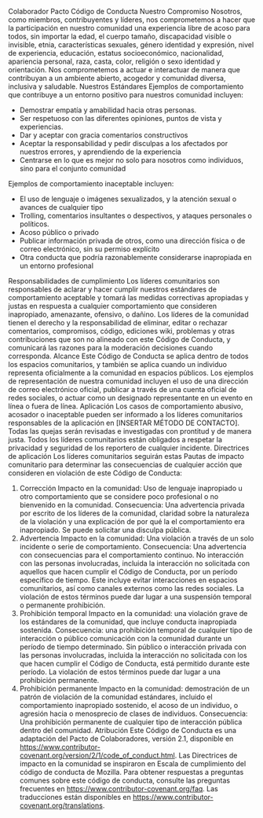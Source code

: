 Colaborador Pacto Código de Conducta
Nuestro Compromiso
Nosotros, como miembros, contribuyentes y líderes, nos comprometemos a hacer que la participación en nuestro
comunidad una experiencia libre de acoso para todos, sin importar la edad, el cuerpo
tamaño, discapacidad visible o invisible, etnia, características sexuales, género
identidad y expresión, nivel de experiencia, educación, estatus socioeconómico,
nacionalidad, apariencia personal, raza, casta, color, religión o sexo
identidad y orientación.
Nos comprometemos a actuar e interactuar de manera que contribuyan a un ambiente abierto, acogedor y
comunidad diversa, inclusiva y saludable.
Nuestros Estándares
Ejemplos de comportamiento que contribuye a un entorno positivo para nuestros
comunidad incluyen:

* Demostrar empatía y amabilidad hacia otras personas.
* Ser respetuoso con las diferentes opiniones, puntos de vista y experiencias.
* Dar y aceptar con gracia comentarios constructivos
* Aceptar la responsabilidad y pedir disculpas a los afectados por nuestros errores,
y aprendiendo de la experiencia
* Centrarse en lo que es mejor no solo para nosotros como individuos, sino para el conjunto
comunidad

Ejemplos de comportamiento inaceptable incluyen:

* El uso de lenguaje o imágenes sexualizados, y la atención sexual o avances de
cualquier tipo
* Trolling, comentarios insultantes o despectivos, y ataques personales o políticos.
* Acoso público o privado
* Publicar información privada de otros, como una dirección física o de correo electrónico,
sin su permiso explícito
* Otra conducta que podría razonablemente considerarse inapropiada en un
entorno profesional

Responsabilidades de cumplimiento
Los líderes comunitarios son responsables de aclarar y hacer cumplir nuestros estándares de
comportamiento aceptable y tomará las medidas correctivas apropiadas y justas en
respuesta a cualquier comportamiento que consideren inapropiado, amenazante, ofensivo,
o dañino.
Los líderes de la comunidad tienen el derecho y la responsabilidad de eliminar, editar o rechazar
comentarios, compromisos, código, ediciones wiki, problemas y otras contribuciones que son
no alineado con este Código de Conducta, y comunicará las razones para la moderación
decisiones cuando corresponda.
Alcance
Este Código de Conducta se aplica dentro de todos los espacios comunitarios, y también se aplica cuando
un individuo representa oficialmente a la comunidad en espacios públicos.
Los ejemplos de representación de nuestra comunidad incluyen el uso de una dirección de correo electrónico oficial,
publicar a través de una cuenta oficial de redes sociales, o actuar como un designado
representante en un evento en línea o fuera de línea.
Aplicación
Los casos de comportamiento abusivo, acosador o inaceptable pueden ser
informado a los líderes comunitarios responsables de la aplicación en
[INSERTAR MÉTODO DE CONTACTO].
Todas las quejas serán revisadas e investigadas con prontitud y de manera justa.
Todos los líderes comunitarios están obligados a respetar la privacidad y seguridad de los
reportero de cualquier incidente.
Directrices de aplicación
Los líderes comunitarios seguirán estas Pautas de impacto comunitario para determinar
las consecuencias de cualquier acción que consideren en violación de este Código de Conducta:
1. Corrección
Impacto en la comunidad: Uso de lenguaje inapropiado u otro comportamiento que se considere
poco profesional o no bienvenido en la comunidad.
Consecuencia: Una advertencia privada por escrito de los líderes de la comunidad,
claridad sobre la naturaleza de la violación y una explicación de por qué la
el comportamiento era inapropiado. Se puede solicitar una disculpa pública.
2. Advertencia
Impacto en la comunidad: Una violación a través de un solo incidente o serie de
comportamiento.
Consecuencia: Una advertencia con consecuencias para el comportamiento continuo. No
interacción con las personas involucradas, incluida la interacción no solicitada con
aquellos que hacen cumplir el Código de Conducta, por un período específico de tiempo. Este
incluye evitar interacciones en espacios comunitarios, así como canales externos
como las redes sociales. La violación de estos términos puede dar lugar a una suspensión temporal o permanente
prohibición.
3. Prohibición temporal
Impacto en la comunidad: una violación grave de los estándares de la comunidad, que incluye
conducta inapropiada sostenida.
Consecuencia: una prohibición temporal de cualquier tipo de interacción o público
comunicación con la comunidad durante un período de tiempo determinado. Sin público o
interacción privada con las personas involucradas, incluida la interacción no solicitada
con los que hacen cumplir el Código de Conducta, está permitido durante este período.
La violación de estos términos puede dar lugar a una prohibición permanente.
4. Prohibición permanente
Impacto en la comunidad: demostración de un patrón de violación de la comunidad
estándares, incluido el comportamiento inapropiado sostenido, el acoso de un
individuo, o agresión hacia o menosprecio de clases de individuos.
Consecuencia: Una prohibición permanente de cualquier tipo de interacción pública dentro del
comunidad.
Atribución
Este Código de Conducta es una adaptación del Pacto de Colaboradores,
versión 2.1, disponible en
https://www.contributor-covenant.org/version/2/1/code_of_conduct.html.
Las Directrices de impacto en la comunidad se inspiraron en
Escala de cumplimiento del código de conducta de Mozilla.
Para obtener respuestas a preguntas comunes sobre este código de conducta, consulte las preguntas frecuentes en
https://www.contributor-covenant.org/faq. Las traducciones están disponibles en
https://www.contributor-covenant.org/translations.

